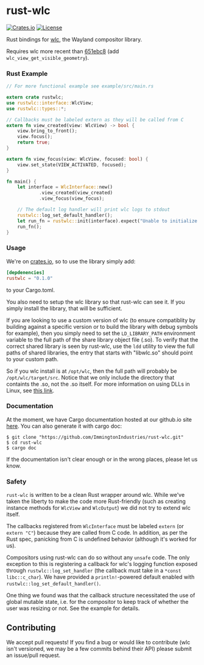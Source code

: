 # rust-wlc
[![Crates.io](https://img.shields.io/badge/crates.io-v0.5.0-orange.svg)](https://crates.io/crate/rustwlc)
[![License](https://img.shields.io/badge/license-MIT-blue.svg)](https://github.com/Immington-Industries/rust-wlc/)

Rust bindings for [wlc](https://github.com/Cloudef/wlc), the Wayland compositor library.

Requires wlc more recent than [651ebc8](https://github.com/Cloudef/wlc/commit/651ebc8f7da750e77fd26f09182043e7e7c036c1) (add `wlc_view_get_visible_geometry`).
### Rust Example

```rust
// For more functional example see example/src/main.rs

extern crate rustwlc;
use rustwlc::interface::WlcView;
use rustwlc::types::*;

// Callbacks must be labeled extern as they will be called from C
extern fn view_created(view: WlcView) -> bool {
    view.bring_to_front();
    view.focus();
    return true;
}

extern fn view_focus(view: WlcView, focused: bool) {
    view.set_state(VIEW_ACTIVATED, focused);
}

fn main() {
    let interface = WlcInterface::new()
            .view_created(view_created)
            .view_focus(view_focus);

    // The default log handler will print wlc logs to stdout
    rustwlc::log_set_default_handler();
    let run_fn = rustwlc::init(interface).expect("Unable to initialize!");
    run_fn();
}
```

### Usage
We're on [crates.io](https://crates.io/crates/rustwlc), so to use the library simply add:
```toml
[depdenencies]
rustwlc = "0.1.0"
```
to your Cargo.toml.

You also need to setup the wlc library so that rust-wlc can see it. If you simply install the library, that will be sufficient.

If you are looking to use a custom version of wlc (to ensure compatiblity by building against a specific version or to build the library with debug symbols for example), then you simply need to set the `LD_LIBRARY_PATH` environment variable to the full path of the share library object file (.so). To verify that the correct shared library is seen by rust-wlc, use the `ldd` utility to view the full paths of shared libraries, the entry that starts with "libwlc.so" should point to your custom path.

So if you wlc install is at `/opt/wlc`, then the full path will probably be `/opt/wlc/target/src`. Notice that we only include the directory that containts the .so, not the .so itself. For more information on using DLLs in Linux, see [this link](http://tldp.org/HOWTO/Program-Library-HOWTO/shared-libraries.html#AEN77).

### Documentation
At the moment, we have Cargo documentation hosted at our github.io site [here](http://immington-industries.github.io). 
You can also generate it with cargo doc:
```shell
$ git clone "https://github.com/ImmingtonIndustries/rust-wlc.git"
$ cd rust-wlc
$ cargo doc
```
If the documentation isn't clear enough or in the wrong places, please let us know.

### Safety
`rust-wlc` is written to be a clean Rust wrapper around wlc. While we've taken the liberty to make the code more Rust-friendly (such as creating instance methods for `WlcView` and `WlcOutput`) we did not try to extend wlc itself. 

The callbacks registered from `WlcInterface` must be labeled `extern` (or `extern "C"`) because they are called from C code. In addition, as per the Rust spec, panicking from C is undefined behavior (although it's worked for us).

Compositors using rust-wlc can do so without any `unsafe` code. The only exception to this is registering a callback for wlc's logging function exposed through  `rustwlc::log_set_handler` (the callback must take in a `*const libc::c_char`). We have provided a `println!`-powered default enabled with `rustwlc::log_set_default_handler()`.

One thing we found was that the callback structure necessitated the use of global mutable state, i.e. for the compositor to keep track of whether the user was resizing or not. See the example for details.

## Contributing
We accept pull requests! If you find a bug or would like to contribute (wlc isn't versioned, we may be a few commits behind their API) please submit an issue/pull request.
